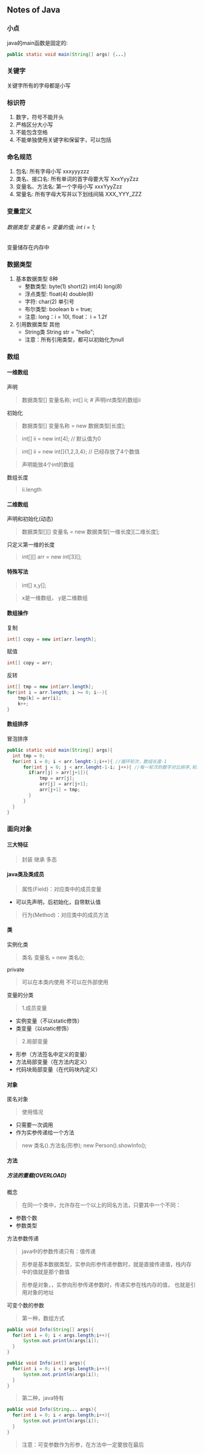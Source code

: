 ## Notes of Java
### 小点
java的main函数是固定的:
```JAVA
public static void main(String[] args) {...}
```
### 关键字
关键字所有的字母都是小写

### 标识符
1. 数字，符号不能开头
2. 严格区分大小写
3. 不能包含空格
4. 不能单独使用关键字和保留字，可以包括

### 命名规范
1. 包名: 所有字母小写 xxxyyyzzz
2. 类名、接口名: 所有单词的首字母要大写 XxxYyyZzz
3. 变量名、方法名: 第一个字母小写 xxxYyyZzz
4. 常量名: 所有字母大写并以下划线间隔 XXX_YYY_ZZZ

### 变量定义
###### 数据类型 变量名 = 变量的值; int i = 1;
变量储存在内存中

### 数据类型
1. 基本数据类型 8种
   - 整数类型: byte(1) short(2) int(4) long(8)
   - 浮点类型: float(4) double(8)
   - 字符: char(2) 单引号
   - 布尔类型: boolean b = true;
   - 注意: long：i = 10l, float： i = 1.2f
2. 引用数据类型 其他
   - String类 String str = "hello";
   - 注意：所有引用类型，都可以初始化为null

### 数组
#### 一维数组
声明
> 数据类型[] 变量名称;
> int[] ii; # 声明int类型的数组ii

初始化
> 数据类型[] 变量名称 = new 数据类型[长度];

> int[] ii = new int[4]; // 默认值为0

> int[] ii = new int[]{1,2,3,4}; // 已经存放了4个数值

> 声明能放4个int的数组

数组长度
> ii.length
#### 二维数组
声明和初始化(动态)
> 数据类型[][] 变量名 = new 数据类型[一维长度][二维长度];

只定义第一维的长度
> int[][] arr = new int[3][];
#### 特殊写法
> int[] x,y[];

> x是一维数组， y是二维数组

#### 数组操作
复制
```java
int[] copy = new int[arr.length];
```

赋值
```java
int[] copy = arr;
```
反转
```java
int[] tmp = new int[arr.length];
for(int i = arr.length; i >= 0; i--){
    tmp[k] = arr[i];
    k++;
}
```

#### 数组排序
冒泡排序
```java
public static void main(String[] args){
  int tmp = 0;
  for(int i = 0; i < arr.lenght-1;i++){ //循环轮次，数组长度-1
      for(int j = 0; j < arr.lenght-1-i; j++){ //每一轮次的数字对比排序,轮次长度-1-i
        if(arr[j] > arr[j+1]){
            tmp = arr[j];
            arr[j] = arr[j+1];
            arr[j+1] = tmp;
        }  
      }
  }
}
```

### 面向对象
#### 三大特征
> 封装
> 继承
> 多态

#### java类及类成员
> 属性(Field)：对应类中的成员变量
 - 可以先声明，后初始化，自带默认值
> 行为(Method)：对应类中的成员方法

#### 类
实例化类
> 类名 变量名 = new 类名();

private
> 可以在本类内使用 不可以在外部使用

变量的分类
> 1.成员变量
  - 实例变量（不以static修饰）
  - 类变量（以static修饰）
> 2.局部变量
  - 形参（方法签名中定义的变量）
  - 方法局部变量（在方法内定义）
  - 代码块局部变量（在代码块内定义）
 
#### 对象
匿名对象 
> 使用情况
 - 只需要一次调用
 - 作为实参传递给一个方法
 
> new 类名().方法名(形参);
> new Person().showInfo();

#### 方法
##### 方法的重载(OVERLOAD)
概念
> 在同一个类中，允许存在一个以上的同名方法，只要其中一个不同：
   - 参数个数
   - 参数类型



方法参数传递
> java中的参数传递只有：值传递

> 形参是基本数据类型，实参向形参传递参数时，就是直接传递值，栈内存
> 中的值就是那个数值

> 形参是对象，，实参向形参传递参数时，传递实参在栈内存的值，
> 也就是引用对象的地址

可变个数的参数
> 第一种，数组方式
```java
public void Info(String[] args){
  for(int i = 0; i < args.length;i++){
      System.out.println(args[i]);
  }
}

public void Info(int[] args){
  for(int i = 0; i < args.length;i++){
      System.out.println(args[i]);
  }
}
```

> 第二种，java特有
```java
public void Info(String... args){
  for(int i = 0; i < args.length;i++){
      System.out.println(args[i]);
  }
}
```

> 注意：可变参数作为形参，在方法中一定要放在最后